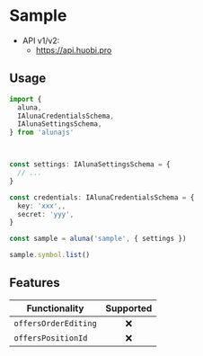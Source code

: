 # Sample

 - API v1/v2:
    - https://api.huobi.pro

## Usage

```ts
import {
  aluna,
  IAlunaCredentialsSchema,
  IAlunaSettingsSchema,
} from 'alunajs'



const settings: IAlunaSettingsSchema = {
  // ...
}

const credentials: IAlunaCredentialsSchema = {
  key: 'xxx',,
  secret: 'yyy',
}

const sample = aluna('sample', { settings })

sample.symbol.list()
```

## Features

| Functionality | Supported |
| -- | :-: |
| `offersOrderEditing` | ❌ |
| `offersPositionId` | ❌ |